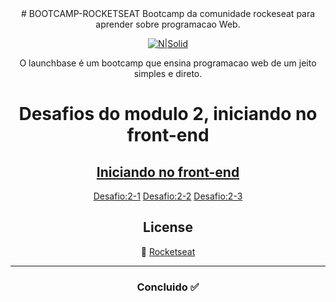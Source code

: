 
<div style="text-align: center">
# BOOTCAMP-ROCKETSEAT
Bootcamp da comunidade rockeseat para aprender sobre programacao Web.

[![N|Solid](https://camo.githubusercontent.com/3841f3ff8a89177dd92d4e29f75fbf9590a1a043/68747470733a2f2f726f636b6574736561742d63646e2e73332d73612d656173742d312e616d617a6f6e6177732e636f6d2f626f6f7463616d702d6c61756e6368626173652e706e67)](https://rocketseat.com.br/)



O launchbase é um bootcamp que ensina programacao web de um jeito simples e direto.


# Desafios do modulo 2, iniciando no front-end

[Iniciando no front-end](https://github.com/Rocketseat/bootcamp-launchbase-desafios-02)
-

[Desafio:2-1](https://github.com/Rocketseat/bootcamp-launchbase-desafios-02/blob/master/desafios/02-1-primeiro-html.md)
[Desafio:2-2](https://github.com/Rocketseat/bootcamp-launchbase-desafios-02/blob/master/desafios/02-2-pagina-descricao.md)
[Desafio:2-3](https://github.com/Rocketseat/bootcamp-launchbase-desafios-02/blob/master/desafios/02-3-pagina-cursos-e-iframe.md)





License
---
:rocket: [Rocketseat](https://discord.com/invite/gCRAFhc)

---

### Concluido :white_check_mark:
</div>
